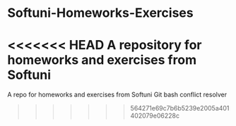 # Softuni-Homeworks-Exercises
<<<<<<< HEAD
A repository for homeworks and exercises from Softuni
=======
A repo for homeworks and exercises from Softuni
Git bash conflict resolver
>>>>>>> 564271e69c7b6b5239e2005a401402079e06228c
